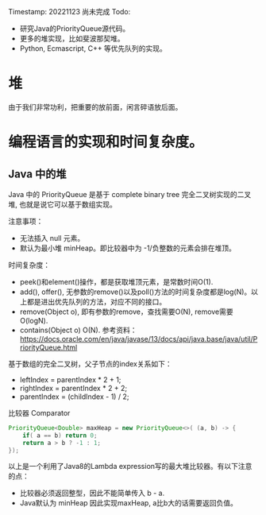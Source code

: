 Timestamp: 20221123 尚未完成
Todo: 
* 研究Java的PriorityQueue源代码。
* 更多的堆实现，比如斐波那契堆。
* Python, Ecmascript, C++ 等优先队列的实现。

# 堆
由于我们非常功利，把重要的放前面，闲言碎语放后面。

# 编程语言的实现和时间复杂度。

## Java 中的堆
Java 中的 PriorityQueue 是基于 complete binary tree
完全二叉树实现的二叉堆, 也就是说它可以基于数组实现。  

注意事项：
* 无法插入 null 元素。
* 默认为最小堆 minHeap。即比较器中为 -1/负整数的元素会排在堆顶。

时间复杂度：
* peek()和element()操作，都是获取堆顶元素，是常数时间O(1).
* add(), offer(), 无参数的remove()以及poll()方法的时间复杂度都是log(N)。以上都是进出优先队列的方法，对应不同的接口。
* remove(Object o), 即有参数的remove，查找需要O(N),  remove需要 O(logN).
* contains(Object o) O(N).
参考资料：https://docs.oracle.com/en/java/javase/13/docs/api/java.base/java/util/PriorityQueue.html

基于数组的完全二叉树，父子节点的index关系如下：
* leftIndex = parentIndex * 2 + 1;
* rightIndex = parentIndex * 2 + 2;
* parentIndex = (childIndex - 1) / 2;

比较器 Comparator
```java
PriorityQueue<Double> maxHeap = new PriorityQueue<>( (a, b) -> {
    if( a == b) return 0;
    return a > b ? -1 : 1;
});
```
以上是一个利用了Java8的Lambda expression写的最大堆比较器。有以下注意的点：
* 比较器必须返回整型，因此不能简单传入 b - a. 
* Java默认为 minHeap 因此实现maxHeap, a比b大的话需要返回负值。

